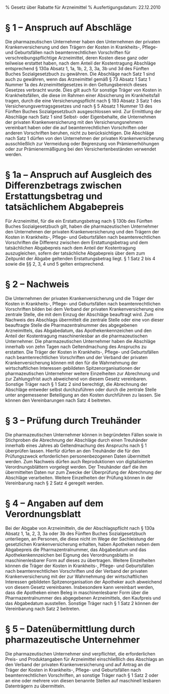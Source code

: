 % Gesetz über Rabatte für Arzneimittel
% Ausfertigungsdatum: 22.12.2010
 
# § 1 – Anspruch auf Abschläge

Die pharmazeutischen Unternehmer haben den Unternehmen der privaten Krankenversicherung und den Trägern der Kosten in Krankheits-, Pflege- und Geburtsfällen nach beamtenrechtlichen Vorschriften für verschreibungspflichtige Arzneimittel, deren Kosten diese ganz oder teilweise erstattet haben, nach dem Anteil der Kostentragung Abschläge entsprechend § 130a Absatz 1, 1a, 1b, 2, 3, 3a, 3b und 3d des Fünften Buches Sozialgesetzbuch zu gewähren. Die Abschläge nach Satz 1 sind auch zu gewähren, wenn das Arzneimittel gemäß § 73 Absatz 1 Satz 1 Nummer 1a des Arzneimittelgesetzes in den Geltungsbereich dieses Gesetzes verbracht wurde. Dies gilt auch für sonstige Träger von Kosten in Krankheitsfällen, die diese im Rahmen einer Absicherung im Krankheitsfall tragen, durch die eine Versicherungspflicht nach § 193 Absatz 3 Satz 1 des Versicherungsvertragsgesetzes und nach § 5 Absatz 1 Nummer 13 des Fünften Buches Sozialgesetzbuch ausgeschlossen wird. Zur Ermittlung der Abschläge nach Satz 1 sind Selbst- oder Eigenbehalte, die Unternehmen der privaten Krankenversicherung mit den Versicherungsnehmern vereinbart haben oder die auf beamtenrechtlichen Vorschriften oder anderen Vorschriften beruhen, nicht zu berücksichtigen. Die Abschläge nach Satz 1 dürfen von den Unternehmen der privaten Krankenversicherung ausschließlich zur Vermeidung oder Begrenzung von Prämienerhöhungen oder zur Prämienermäßigung bei den Versichertenbeständen verwendet werden.

# § 1a – Anspruch auf Ausgleich des Differenzbetrags zwischen Erstattungsbetrag und tatsächlichem Abgabepreis

Für Arzneimittel, für die ein Erstattungsbetrag nach § 130b des Fünften Buches Sozialgesetzbuch gilt, haben die pharmazeutischen Unternehmer den Unternehmen der privaten Krankenversicherung und den Trägern der Kosten in Krankheits-, Pflege- und Geburtsfällen nach beamtenrechtlichen Vorschriften die Differenz zwischen dem Erstattungsbetrag und dem tatsächlichen Abgabepreis nach dem Anteil der Kostentragung auszugleichen, sofern der tatsächliche Abgabepreis über dem zum Zeitpunkt der Abgabe geltenden Erstattungsbetrag liegt. § 1 Satz 2 bis 4 sowie die §§ 2, 3, 4 und 5 gelten entsprechend.

# § 2 – Nachweis

Die Unternehmen der privaten Krankenversicherung und die Träger der Kosten in Krankheits-, Pflege- und Geburtsfällen nach beamtenrechtlichen Vorschriften bilden bei dem Verband der privaten Krankenversicherung eine zentrale Stelle, die mit dem Einzug der Abschläge beauftragt wird. Zum Nachweis des Abschlags übermittelt die zentrale Stelle oder eine von dieser beauftragte Stelle die Pharmazentralnummer des abgegebenen Arzneimittels, das Abgabedatum, das Apothekenkennzeichen und den Anteil der Kostentragung maschinenlesbar an die pharmazeutischen Unternehmer. Die pharmazeutischen Unternehmer haben die Abschläge innerhalb von zehn Tagen nach Geltendmachung des Anspruchs zu erstatten. Die Träger der Kosten in Krankheits-, Pflege- und Geburtsfällen nach beamtenrechtlichen Vorschriften und der Verband der privaten Krankenversicherung können mit den für die Wahrnehmung der wirtschaftlichen Interessen gebildeten Spitzenorganisationen der pharmazeutischen Unternehmer weitere Einzelheiten zur Abrechnung und zur Zahlungsfrist auch abweichend von diesem Gesetz vereinbaren. Sonstige Träger nach § 1 Satz 2 sind berechtigt, die Abrechnung der Abschläge entweder selbst durchzuführen oder durch die zentrale Stelle unter angemessener Beteiligung an den Kosten durchführen zu lassen. Sie können den Vereinbarungen nach Satz 4 beitreten.

# § 3 – Prüfung durch Treuhänder

Die pharmazeutischen Unternehmer können in begründeten Fällen sowie in Stichproben die Abrechnung der Abschläge durch einen Treuhänder innerhalb eines Jahres ab Geltendmachung des Anspruchs nach § 1 überprüfen lassen. Hierfür dürfen an den Treuhänder die für den Prüfungszweck erforderlichen personenbezogenen Daten übermittelt werden. Zum Nachweis dürfen auch Reproduktionen von digitalisierten Verordnungsblättern vorgelegt werden. Der Treuhänder darf die ihm übermittelten Daten nur zum Zwecke der Überprüfung der Abrechnung der Abschläge verarbeiten. Weitere Einzelheiten der Prüfung können in der Vereinbarung nach § 2 Satz 4 geregelt werden.

# § 4 – Angaben auf dem Verordnungsblatt

Bei der Abgabe von Arzneimitteln, die der Abschlagspflicht nach § 130a Absatz 1, 1a, 2, 3, 3a oder 3b des Fünften Buches Sozialgesetzbuch unterliegen, an Personen, die diese nicht im Wege der Sachleistung der gesetzlichen Krankenversicherung erhalten, haben Apotheken neben dem Abgabepreis die Pharmazentralnummer, das Abgabedatum und das Apothekenkennzeichen bei Eignung des Verordnungsblatts in maschinenlesbarer Form auf dieses zu übertragen. Weitere Einzelheiten können die Träger der Kosten in Krankheits-, Pflege- und Geburtsfällen nach beamtenrechtlichen Vorschriften und der Verband der privaten Krankenversicherung mit der zur Wahrnehmung der wirtschaftlichen Interessen gebildeten Spitzenorganisation der Apotheker auch abweichend von diesem Gesetz vereinbaren. Insbesondere kann vereinbart werden, dass die Apotheken einen Beleg in maschinenlesbarer Form über die Pharmazentralnummer des abgegebenen Arzneimittels, den Kaufpreis und das Abgabedatum ausstellen. Sonstige Träger nach § 1 Satz 2 können der Vereinbarung nach Satz 2 beitreten.

# § 5 – Datenübermittlung durch pharmazeutische Unternehmer

Die pharmazeutischen Unternehmer sind verpflichtet, die erforderlichen Preis- und Produktangaben für Arzneimittel einschließlich des Abschlags an den Verband der privaten Krankenversicherung und auf Antrag an die Träger der Kosten in Krankheits-, Pflege- und Geburtsfällen nach beamtenrechtlichen Vorschriften, an sonstige Träger nach § 1 Satz 2 oder an eine oder mehrere von diesen benannte Stellen auf maschinell lesbaren Datenträgern zu übermitteln.
